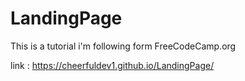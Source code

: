 # LandingPage
 This is a tutorial i'm following form FreeCodeCamp.org

link : https://cheerfuldev1.github.io/LandingPage/

